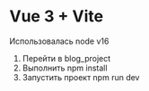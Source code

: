 # Vue 3 + Vite

Использовалась node v16

1. Перейти в blog_project
2. Выполнить npm install
3. Запустить проект npm run dev
